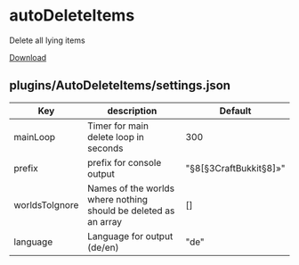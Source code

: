 # autoDeleteItems

Delete all lying items

[Download](https://github.com/Frank-Mayer/autoDeleteItems/releases/latest)

## plugins/AutoDeleteItems/settings.json

| Key | description | Default |
--- | --- | ---
|mainLoop|Timer for main delete loop in seconds|300|
|prefix|prefix for console output|"§8[§3CraftBukkit§8]»"|
|worldsToIgnore|Names of the worlds where nothing should be deleted as an array|[]|
|language|Language for output (de/en)|"de"|
